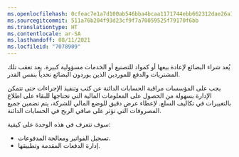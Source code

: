 ```yaml
---
ms.openlocfilehash: 0cfeac7e1a7d100ab546bba4bcaa1171744ebb662312dae26a1cb478922fbcdd
ms.sourcegitcommit: 511a76b204f93d23cf9f7a70059525f79170f6bb
ms.translationtype: HT
ms.contentlocale: ar-SA
ms.lasthandoff: 08/11/2021
ms.locfileid: "7078909"
---
```

يُعد شراء البضائع لإعادة بيعها أو كمواد للتصنيع أو الخدمات مسؤولية كبيرة. يعد تعقب تلك المشتريات والدفع للموردين الذين يوردون البضائع تحدياً بنفس القدر.

يجب على المؤسسات مراقبة الحسابات الدائنة عن كثب وتنفيذ الإجراءات حتى تتمكن الإدارة بسهولة من الحصول على المعلومات المالية التي تحتاجها للبقاء على اطلاع بالتغييرات في تكاليف السلع. لإعطاء عرض دقيق للوضع المالي للشركة، يتم تضمين جميع المصروفات التي تؤثر على صافي الربح في الحسابات الدائنة.


سوف تتعرف في هذه الوحدة على كيفية:

- تسجيل الفواتير ومعالجة المدفوعات. 
- إدارة الدفعات المقدمة وتطبيقها.
